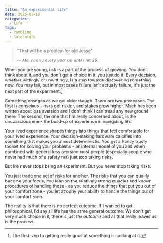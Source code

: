 ```yaml
---
title: "An experimental life"
date: 2025-05-19
categories:
  - Life
tags:
  - rambling
  - late-night 
---
```


>"That will be a problem for old Jesse"
>
> -- <cite>Me, nearly every year up until I hit 35.</cite>

When you are young, risk is a part of the process of growing. You don't think about it, and you don't get a choice in it, you just do it. Every decision, whether wittingly or unwittingly, is a step towards discovering something new. You may fail, but in most cases failure isn't actually failure, it's just the next part of the experiment.[^1]

Something changes as we get older though. There are two processes. The first is conscious - risks get riskier, and stakes grow higher. Much has been written about loss aversion and I don't think I can tread any new ground there. The second, the one that I'm really concerned about, is the unconscious one - the build-up of experience in navigating life.

Your lived experience shapes things into things that feel comfortable for your lived experience. Your decision-making hardware calcifies into something that makes you almost deterministic. You get a handy trusty toolset for solving your problems - an internal model of you and when combined with general loss aversion most people (especially people who never had much of a safety net) just stop taking risks.

But life never stops being an experiment.
But you never stop taking risks.

You just trade one set of risks for another. The risks that you can qualify become your focus; You lean on the relatively strong muscles and known procedures of handling those - as you reduce the things that put you out of your comfort zone - you let atrophy your ability to handle the things out of your comfort zone.

The reality is that there is no perfect outcome. If I wanted to get philosophical, I'd say all life has the same general outcome. We don't get very much choice in it, there is just *the outcome* and all that really leaves us is the process.

[^1]: The first step to getting really good at something is sucking at it.